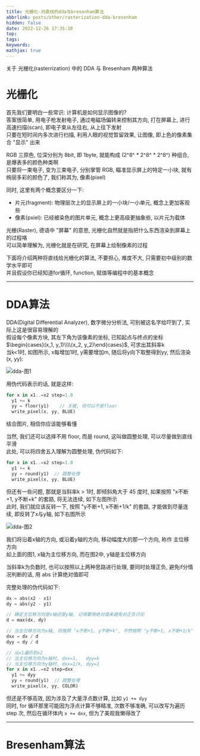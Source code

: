 ```yaml
---
title: 光栅化-对直线的dda与bresenham算法
abbrlink: posts/other/rasterization-dda-bresenham
hidden: false
date: 2022-12-26 17:35:10
top:
tags:
keywords:
mathjax: true
---
```

关于 光栅化(rasterrization) 中的 DDA 与 Bresenham 两种算法
<!-- more -->

# 光栅化

首先我们要明白一些常识:  计算机是如何显示图像的?  
答案很简单, 用电子枪发射电子, 通过电磁场偏转来控制其方向, 打在屏幕上, 进行高速扫描(scan), 即电子束从左往右, 从上往下发射  
只要在短时间内多次进行扫描, 利用人眼的视觉暂留效果, 让图像, 即上色的像素集合 "显示" 出来  

RGB 三原色, 位深分别为 8bit, 即 1byte, 就能构成 (2^8^ * 2^8^ * 2^8^) 种组合, 是爆表多的颜色种类啊  
只要将一束电子, 变为三束电子, 分别掌管 RGB, 瞄准显示屏上的特定一小块, 就有绚丽多彩的颜色了, 我们称其为, 像素(pixel)  

同时, 这里有两个概念要区分一下:  
- 片元(fragment): 物理层次上的显示屏上的一小块/一小单元, 概念上更加客观些
- 像素(pxiel): 已经被染色的图片单元, 概念上更高级更抽象些, 以片元为载体

光栅(Raster), 德语中 "屏幕" 的意思, 光栅化自然就是指把什么东西渲染到屏幕上的过程咯  
可以简单理解为, 光栅化就是在研究, 在屏幕上绘制像素的过程

下面将介绍两种将直线给光栅化的算法, 不要担心, 难度不大, 只需要初中级别的数学水平即可  
并且假设你已经知道for循环, function, 赋值等编程中的基本概念

- - -
 
# DDA算法
DDA(Digital Differential Analyzer), 数字微分分析法, 可别被这名字给吓到了, 实际上这是很容易理解的  
假设每个像素方块, 其左下角为该像素的坐标, 已知起点与终点的坐标 $\begin{cases}(x_1, y_1)\\\\(x_2, y_2)\end{cases}$, 可求出其斜率k  
当k<1时, 如图所示, x每增加1时, y需要增加m, 随后将y向下取整得到yy, 然后渲染(x, yy):  

![dda-图1](/images/others/dda_1.png)

用伪代码表示的话, 就是这样:  

```rust
for x in x1..=x2 step=1.0
  y1 += k
  yy = floor(y1)    // 关键, 但可以不是floor
  write_pixel(x, yy, BLUE)
```

结合图片, 相信你应该能够看懂

当然, 我们还可以选择不用 floor, 而是 round, 这叫做圆整处理, 可以尽量做到直线平滑  
此处, 可以将四舍五入理解为圆整处理, 伪代码如下:  

```rust
for x in x1..=x2 step=1.0
  y1 += k
  yy = round(y1)  // 圆整处理
  write_pixel(x, yy, BLUE)
```

但还有一些问题, 那就是当斜率k > 1时, 即倾斜角大于 45 度时, 如果按照 "x不断+1, y不断+k" 的套路, 将无法连续, 如下左图所示  
此时, 我们就应该反转一下, 按照 "y不断+1, x不断+1/k" 的套路, 才能做到尽量连续, 即反转了x与y轴, 如下右图所示  

![dda-图2](/images/others/dda_2.png)

我们将沿着x轴的方向, 或沿着y轴的方向, 移动幅度大的那一个方向, 称作 主位移方向  
如上面的图1, x轴为主位移方向, 而在图2中, y轴是主位移方向  

当斜率k为负数时, 也可以按照以上两种思路进行处理, 要同时处理正负, 避免if分情况判断的话, 用 abs 计算绝对值即可  

完整处理的伪代码如下:  

```rust
dx = abs(x2 - x1)
dy = abs(y2 - y1)

// 确定主位移方向是x轴还是y轴, 记得要用绝对值来避免对正负讨论
d = max(dx, dy)

// 当主位移方向为x轴, 则按照 "x不断+1, y不断+k", 不然按照 "y不断+1, x不断+1/k"
dxx = dx / d
dyy = dy / d

// 从x1遍历到x2
// 当主位移方向为x轴时, dxx=1,   dyy=k
// 当主位移方向为y轴时, dxx=1/k, dyy=1
for x in x1..=x2 step=dxx
  y1 += dyy
  yy = round(y1)  // 圆整处理
  write_pixel(x, yy, COLOR)
```

但还是不够高效, 因为涉及了大量浮点数计算, 比如 `y1 += dyy`  
同时, for 循环那里可能因为浮点计算不够精准, 次数不够准确, 可以改写为遍历 step 次, 然后在循环体内 `x += dxx`, 但为了美观我懒得改了

- - -

# Bresenham算法